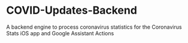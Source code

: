 # COVID-Updates-Backend
A backend engine to process coronavirus statistics for the Coronavirus Stats iOS app and Google Assistant Actions
